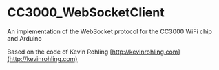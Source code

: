 # CC3000_WebSocketClient

An implementation of the WebSocket protocol for the CC3000 WiFi chip and Arduino

Based on the code of Kevin Rohling
[http://kevinrohling.com](http://kevinrohling.com)